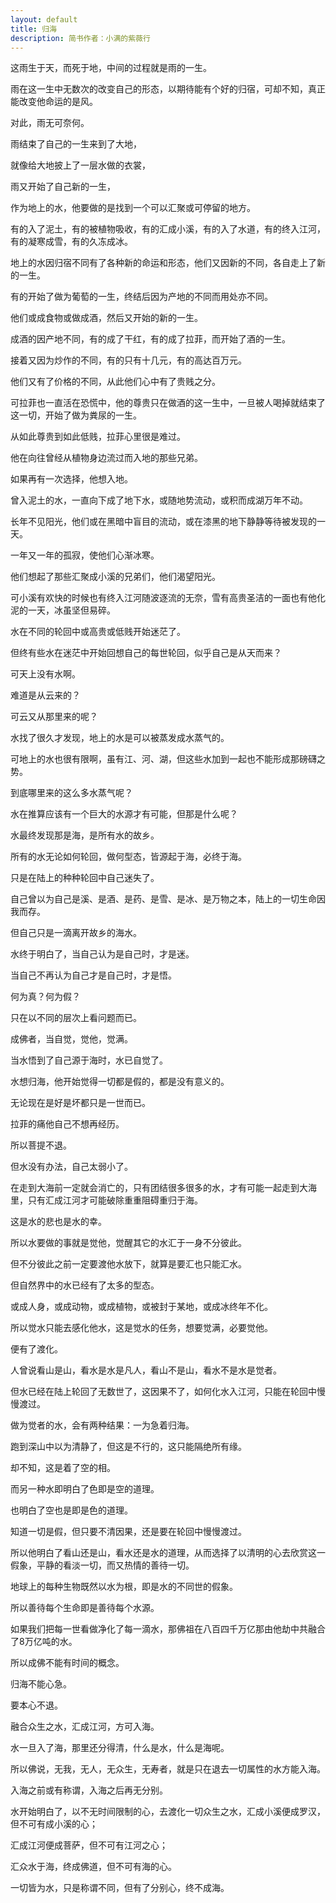 ```yaml
---
layout: default
title: 归海
description: 简书作者：小满的紫薇行
---
```


这雨生于天，而死于地，中间的过程就是雨的一生。

雨在这一生中无数次的改变自己的形态，以期待能有个好的归宿，可却不知，真正能改变他命运的是风。

对此，雨无可奈何。

雨结束了自己的一生来到了大地，

就像给大地披上了一层水做的衣裳，

雨又开始了自己新的一生，

作为地上的水，他要做的是找到一个可以汇聚或可停留的地方。

有的入了泥土，有的被植物吸收，有的汇成小溪，有的入了水道，有的终入江河，有的凝寒成雪，有的久冻成冰。

地上的水因归宿不同有了各种新的命运和形态，他们又因新的不同，各自走上了新的一生。

有的开始了做为葡萄的一生，终结后因为产地的不同而用处亦不同。

他们或成食物或做成酒，然后又开始的新的一生。

成酒的因产地不同，有的成了干红，有的成了拉菲，而开始了酒的一生。

接着又因为炒作的不同，有的只有十几元，有的高达百万元。

他们又有了价格的不同，从此他们心中有了贵贱之分。

可拉菲也一直活在恐慌中，他的尊贵只在做酒的这一生中，一旦被人喝掉就结束了这一切，开始了做为粪尿的一生。

从如此尊贵到如此低贱，拉菲心里很是难过。

他在向往曾经从植物身边流过而入地的那些兄弟。

如果再有一次选择，他想入地。

曾入泥土的水，一直向下成了地下水，或随地势流动，或积而成湖万年不动。

长年不见阳光，他们或在黑暗中盲目的流动，或在漆黑的地下静静等待被发现的一天。

一年又一年的孤寂，使他们心渐冰寒。

他们想起了那些汇聚成小溪的兄弟们，他们渴望阳光。

可小溪有欢快的时候也有终入江河随波逐流的无奈，雪有高贵圣洁的一面也有他化泥的一天，冰虽坚但易碎。

水在不同的轮回中或高贵或低贱开始迷茫了。

但终有些水在迷茫中开始回想自己的每世轮回，似乎自己是从天而来？

可天上没有水啊。

难道是从云来的？

可云又从那里来的呢？

水找了很久才发现，地上的水是可以被蒸发成水蒸气的。

可地上的水也很有限啊，虽有江、河、湖，但这些水加到一起也不能形成那磅礴之势。

到底哪里来的这么多水蒸气呢？

水在推算应该有一个巨大的水源才有可能，但那是什么呢？

水最终发现那是海，是所有水的故乡。

所有的水无论如何轮回，做何型态，皆源起于海，必终于海。

只是在陆上的种种轮回中自己迷失了。

自己曾以为自己是溪、是酒、是药、是雪、是冰、是万物之本，陆上的一切生命因我而存。

但自己只是一滴离开故乡的海水。

水终于明白了，当自己认为是自己时，才是迷。

当自己不再认为自己才是自己时，才是悟。

何为真？何为假？

只在以不同的层次上看问题而已。

成佛者，当自觉，觉他，觉满。

当水悟到了自己源于海时，水已自觉了。

水想归海，他开始觉得一切都是假的，都是没有意义的。

无论现在是好是坏都只是一世而已。

拉菲的痛他自己不想再经历。

所以菩提不退。

但水没有办法，自己太弱小了。

在走到大海前一定就会消亡的，只有团结很多很多的水，才有可能一起走到大海里，只有汇成江河才可能破除重重阻碍重归于海。

这是水的悲也是水的幸。

所以水要做的事就是觉他，觉醒其它的水汇于一身不分彼此。

但不分彼此之前一定要渡他水放下，就算是要汇也只能汇水。

但自然界中的水已经有了太多的型态。

或成人身，或成动物，或成植物，或被封于某地，或成冰终年不化。

所以觉水只能去感化他水，这是觉水的任务，想要觉满，必要觉他。

便有了渡化。

人曾说看山是山，看水是水是凡人，看山不是山，看水不是水是觉者。

但水已经在陆上轮回了无数世了，这因果不了，如何化水入江河，只能在轮回中慢慢渡过。

做为觉者的水，会有两种结果：一为急着归海。

跑到深山中以为清静了，但这是不行的，这只能隔绝所有缘。

却不知，这是着了空的相。

而另一种水即明白了色即是空的道理。

也明白了空也是即是色的道理。

知道一切是假，但只要不清因果，还是要在轮回中慢慢渡过。

所以他明白了看山还是山，看水还是水的道理，从而选择了以清明的心去欣赏这一假象，平静的看淡一切，而又热情的善待一切。

地球上的每种生物既然以水为根，即是水的不同世的假象。

所以善待每个生命即是善待每个水源。

如果我们把每一世看做净化了每一滴水，那佛祖在八百四千万亿那由他劫中共融合了8万亿吨的水。

所以成佛不能有时间的概念。

归海不能心急。

要本心不退。

融合众生之水，汇成江河，方可入海。

水一旦入了海，那里还分得清，什么是水，什么是海呢。

所以佛说，无我，无人，无众生，无寿者，就是只在退去一切属性的水方能入海。

入海之前或有称谓，入海之后再无分别。

水开始明白了，以不无时间限制的心，去渡化一切众生之水，汇成小溪便成罗汉，但不可有成小溪的心；

汇成江河便成菩萨，但不可有江河之心；

汇众水于海，终成佛道，但不可有海的心。

一切皆为水，只是称谓不同，但有了分别心，终不成海。

